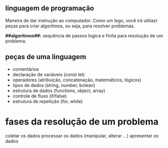 ## linguagem de programação

Maneira de dar instrução ao computador.
Como um lego, você irá utiliazr peças para criar algoritmos, ou seja, para resolver problemas.

**##algoritmos##:** sequência de passos logica e finita para resolução de  um problema.

## peças de uma linguagem 

- comentários 
- declaração de variáveis (const let)
- operadores (atribuição, concatenação, matemáticos, lógicos)
- tipos de dados (string, number, bolean)
- estrutura de dados (functions, object, array)
- controle de fluxo (if/false)
- estrutura de repetição (for, while)

# fases da resolução de um problema

coletar os dados
processar os dados (manipular, alterar ...)
apresentar os dados